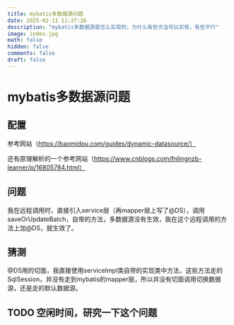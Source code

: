 ```yaml
---
title: mybatis多数据源问题
date: 2025-02-11 11:27:26
description: "mybatis多数据源是怎么实现的，为什么有些方法可以实现，有些不行"
image: index.jpg
math: false
hidden: false
comments: false
draft: false
---
```


# mybatis多数据源问题

## 配置

参考网站（https://baomidou.com/guides/dynamic-datasource/）

还有原理解析的一个参考网站（https://www.cnblogs.com/fnlingnzb-learner/p/16805784.html）

## 问题

我在远程调用时，直接引入service层（再mapper层上写了@DS），调用saveOrUpdateBatch，自带的方法，多数据源没有生效，我在这个远程调用的方法上加@DS，就生效了。

## 猜测

@DS用的切面，我直接使用serviceImpl类自带的实现类中方法，这些方法走的SqlSession，并没有走到mybatis的mapper层，所以并没有切面调用切换数据源，还是走的默认数据源。

## TODO 空闲时间，研究一下这个问题

